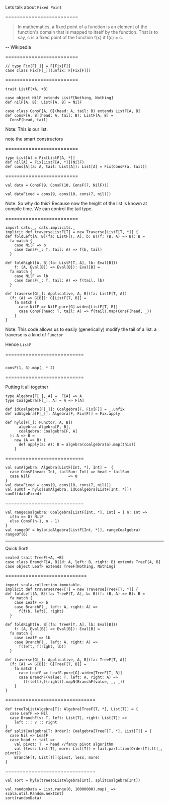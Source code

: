 Lets talk about `Fixed Point`

=========================

> In mathematics, a fixed point of a function is an element of the function's domain that is mapped to itself by the function. That is to say, c is a fixed point of the function f(x) if f(c) = c.

-- Wikipedia

=========================

```tut:book
// type Fix[F[_]] = F[Fix[F]]
case class Fix[F[_]](unfix: F[Fix[F]])
```

=========================

```tut:book:silent
trait ListF[+A, +B]

case object NilF extends ListF[Nothing, Nothing]
def nilF[A, B]: ListF[A, B] = NilF

case class ConsF[A, B](head: A, tail: B) extends ListF[A, B]
def consF[A, B](head: A, tail: B): ListF[A, B] =
  ConsF(head, tail)
```

Note:
This is our list.

note the smart constructors

=========================

```tut:book
type List[A] = Fix[ListF[A, *]]
def nil[A] = Fix[ListF[A, *]](NilF)
def cons[A](a: A, tail: List[A]): List[A] = Fix(ConsF(a, tail))
```

=========================

```tut:book
val data = ConsF(9, ConsF(10, ConsF(7, NilF)))

val dataFixed = cons(9, cons(10, cons(7, nil)))
```

Note:
So why do this?
Because now the height of the list is known at compile time.
We can control the tail type.

=========================

```tut:book:silent
import cats._, cats.implicits._
implicit def traverseListF[T] = new Traverse[ListF[T, *]] {
def foldLeft[A, B](fa: ListF[T, A], b: B)(f: (B, A) => B): B =
  fa match {
    case NilF => b
    case ConsF(_: T, tail: A) => f(b, tail)
  }

def foldRight[A, B](fa: ListF[T, A], lb: Eval[B])(
    f: (A, Eval[B]) => Eval[B]): Eval[B] =
  fa match {
    case NilF => lb
    case ConsF(_: T, tail: A) => f(tail, lb)
  }

def traverse[G[_]: Applicative, A, B](fa: ListF[T, A])
  (f: (A) => G[B]): G[ListF[T, B]] =
    fa match {
      case NilF => NilF.pure[G].widen[ListF[T, B]]
      case ConsF(head: T, tail: A) => f(tail).map(ConsF(head, _))
    }
}
```
<!-- .element: class="stretch" -->

Note:
This code allows us to easily (generically) modify
the tail of a list.  a traverse is a kind of `Functor`

Hence `ListF`

===========================

```tut:book

consF(1, 3).map(_ * 2)
```

===========================

Putting it all together

```tut:book:silent
type Algebra[F[_], A] =  F[A] => A
type Coalgebra[F[_], A] = A => F[A]

def idCoalgebra[F[_]]: Coalgebra[F, Fix[F]] = _.unfix
def idAlgebra[F[_]]: Algebra[F, Fix[F]] = Fix.apply

def hylo[F[_]: Functor, A, B](
      algebra: Algebra[F, B],
      coalgebra: Coalgebra[F, A]
  ): A => B =
    new (A => B) {
      def apply(a: A): B = algebra(coalgebra(a).map(this))
    }
```
<!-- .element: class="stretch" -->


===========================

```tut:book
val sumAlgebra: Algebra[ListF[Int, *], Int] =  {
  case ConsF(head: Int, tailSum: Int) => head + tailSum
  case NilF                 => 0
}
val dataFixed = cons(9, cons(10, cons(7, nil)))
val sumOf = hylo(sumAlgebra, idCoalgebra[ListF[Int, *]])
sumOf(dataFixed)
```
<!-- .element: class="stretch" -->

===========================

```tut:book
val rangeCoalgebra: Coalgebra[ListF[Int, *], Int] = { n: Int =>
  if(n == 0) NilF
  else ConsF(n-1, n - 1)
}
val rangeOf = hylo(idAlgebra[ListF[Int, *]], rangeCoalgebra)
rangeOf(6)
```
<!-- .element: class="stretch" -->

---------------------------

Quick Sort!

```tut:book
sealed trait TreeF[+A, +B]
case class BranchF[A, B](d: A, left: B, right: B) extends TreeF[A, B]
case object LeafF extends TreeF[Nothing, Nothing]
```
<!-- .element: class="stretch" -->

============================

```tut:book:silent
import scala.collection.immutable._
implicit def traverseTreeF[T] = new Traverse[TreeF[T, *]] {
def foldLeft[A, B](fa: TreeF[T, A], b: B)(f: (B, A) => B): B =
  fa match {
    case LeafF => b
    case BranchF(_, left: A, right: A) =>
      f(f(b, left), right)
  }

def foldRight[A, B](fa: TreeF[T, A], lb: Eval[B])(
    f: (A, Eval[B]) => Eval[B]): Eval[B] =
  fa match {
    case LeafF => lb
    case BranchF(_, left: A, right: A) =>
      f(left, f(right, lb))
  }

def traverse[G[_]: Applicative, A, B](fa: TreeF[T, A])
  (f: (A) => G[B]): G[TreeF[T, B]] =
    fa match {
      case LeafF => LeafF.pure[G].widen[TreeF[T, B]]
      case BranchF(value: T, left: A, right: A) =>
        (f(left),f(right)).mapN(BranchF(value, _, _))
    }
}
```
<!-- .element: class="stretch" -->

===============================

```tut:book:silent
def treeToListAlgebra[T]: Algebra[TreeF[T, *], List[T]] = {
  case LeafF => Nil
  case BranchF(v: T, left: List[T], right: List[T]) =>
    left ::: v :: right
}
def splitCoalgebra[T: Order]: Coalgebra[TreeF[T, *], List[T]] = {
  case Nil => LeafF
  case head :: tail =>
    val pivot: T  = head //fancy pivot algorithm
    val (less: List[T], more: List[T]) = tail.partition(Order[T].lt(_, pivot))
    BranchF[T, List[T]](pivot, less, more)
}
```
<!-- .element: class="stretch" -->

===============================

```tut:book
val sort = hylo(treeToListAlgebra[Int], splitCoalgebra[Int])

val randomData = List.range(0, 10000000).map(_ => scala.util.Random.nextInt)
sort(randomData)
```
<!-- .element: class="stretch" -->
